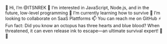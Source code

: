 👋 Hi, I’m @ITSNREK
👀 I’m interested in JavaScript, Node.js, and in the future, low-level programming
🌱 I’m currently learning how to survive
💞️ I’m looking to collaborate on SaaS Plattforms
📫 You can reach me on GitHub
⚡ Fun fact: Did you know an octopus has three hearts and blue blood? When threatened, it can even release ink to escape—an ultimate survival expert! 🐙💙
